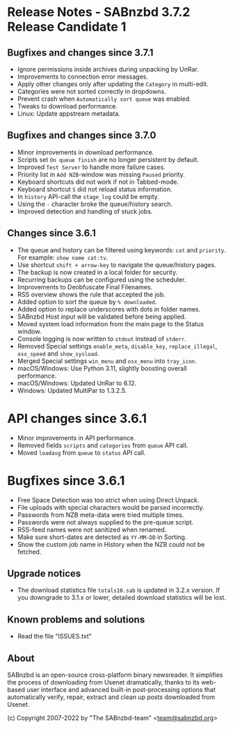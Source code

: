 Release Notes - SABnzbd 3.7.2 Release Candidate 1
=========================================================

## Bugfixes and changes since 3.7.1
- Ignore permissions inside archives during unpacking by UnRar.
- Improvements to connection error messages.
- Apply other changes only after updating the `Category` in multi-edit.
- Categories were not sorted correctly in dropdowns.
- Prevent crash when `Automatically sort queue` was enabled.
- Tweaks to download performance.
- Linux: Update appstream metadata.

## Bugfixes and changes since 3.7.0
- Minor improvements in download performance.
- Scripts set `On queue finish` are no longer persistent by default.
- Improved `Test Server` to handle more failure cases.
- Priority list in `Add NZB`-window was missing `Paused` priority.
- Keyboard shortcuts did not work if not in Tabbed-mode.
- Keyboard shortcut `S` did not reload status information.
- In `history` API-call the `stage_log` could be empty.
- Using the `-` character broke the queue/history search.
- Improved detection and handling of stuck jobs.

## Changes since 3.6.1
- The queue and history can be filtered using keywords:
  `cat` and `priority`. For example: `show name cat:tv`.
- Use shortcut `shift + arrow-key` to navigate the queue/history pages.
- The backup is now created in a local folder for security.
- Recurring backups can be configured using the scheduler.
- Improvements to Deobfuscate Final Filenames.
- RSS overview shows the rule that accepted the job.
- Added option to sort the queue by `% downloaded`.
- Added option to replace underscores with dots in folder names.
- SABnzbd Host input will be validated before being applied.
- Moved system load information from the main page to the Status window.
- Console logging is now written to `stdout` instead of `stderr`.
- Removed Special settings `enable_meta`, `disable_key`,
  `replace_illegal`, `osx_speed` and `show_sysload`.
- Merged Special settings `win_menu` and `osx_menu` into `tray_icon`.
- macOS/Windows: Use Python 3.11, slightly boosting overall performance.
- macOS/Windows: Updated UnRar to 6.12.
- Windows: Updated MultiPar to 1.3.2.5.

# API changes since 3.6.1
- Minor improvements in API performance.
- Removed fields `scripts` and `categories` from `queue` API call.
- Moved `loadavg` from `queue` to `status` API call.

# Bugfixes since 3.6.1
- Free Space Detection was too strict when using Direct Unpack.
- File uploads with special characters would be parsed incorrectly.
- Passwords from NZB meta-data were tried multiple times.
- Passwords were not always supplied to the pre-queue script.
- RSS-feed names were not sanitized when renamed.
- Make sure short-dates are detected as `YY-MM-DD` in Sorting.
- Show the custom job name in History when the NZB could not be fetched.

## Upgrade notices
- The download statistics file `totals10.sab` is updated in 3.2.x
  version. If you downgrade to 3.1.x or lower, detailed download
  statistics will be lost.

## Known problems and solutions
- Read the file "ISSUES.txt"

## About
  SABnzbd is an open-source cross-platform binary newsreader.
  It simplifies the process of downloading from Usenet dramatically, thanks
  to its web-based user interface and advanced built-in post-processing options
  that automatically verify, repair, extract and clean up posts downloaded
  from Usenet.

  (c) Copyright 2007-2022 by "The SABnzbd-team" \<team@sabnzbd.org\>
